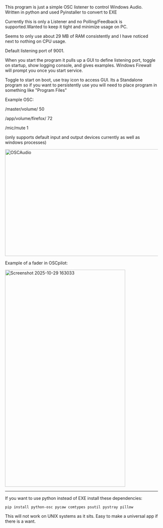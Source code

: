 This program is just a simple OSC listener to control Windows Audio. Written in python and used Pyinstaller to convert to EXE

Currently this is only a Listener and no Polling/Feedback is supported.Wanted to keep it tight and minimize usage on PC.

Seems to only use about 29 MB of RAM consistently and I have noticed next to nothing on CPU usage. 

Default listening port of 9001. 

When you start the program it pulls up a GUI to define listening port, toggle on startup, show logging console, and gives examples. Windows Firewall will prompt you once you start service.

Toggle to start on boot, use tray icon to access GUI. Its a Standalone program so if you want to persistently use you will need to place program in something like "Program Files"


Example OSC:

/master/volume/ 50

/app/volume/firefox/ 72

/mic/mute 1

(only supports default input and output devices currently as well as windows processes)


<img width="523" height="352" alt="OSCAudio" src="https://github.com/user-attachments/assets/0ec9963a-6c7b-4056-85ca-daf94d4e121a" />


Example of a fader in OSCpilot:

<img width="396" height="715" alt="Screenshot 2025-10-29 163033" src="https://github.com/user-attachments/assets/04d9ad28-5c74-463b-ab72-892287f0ee1b" />

-------------------------------------------------------------------------------------------------------------------------------------------



If you want to use python instead of EXE install these dependencies: 
    
    pip install python-osc pycaw comtypes psutil pystray pillow 



This will not work on UNIX systems as it sits. Easy to make a universal app if there is a want.
